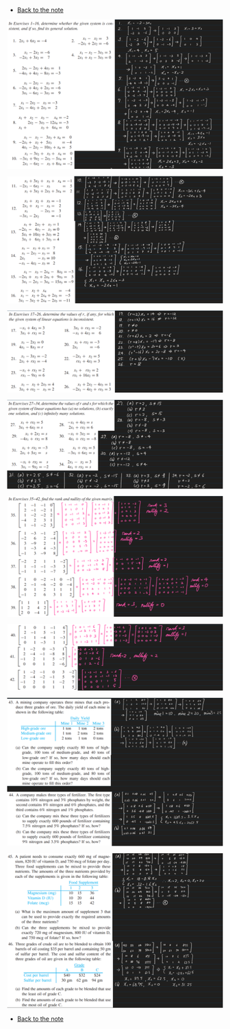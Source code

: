 * [Back to the note](./note.md)

![](./images/ex001.png)

![](./images/ex011.png)

![](./images/ex017.png)

![](./images/ex027.png)

![](./images/ex035.png)

![](./images/ex040.png)

![](./images/ex043.png)

![](./images/ex045.png)


* [Back to the note](./note.md)
